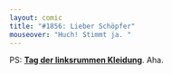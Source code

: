 ```yaml
---
layout: comic
title: "#1856: Lieber Schöpfer"
mouseover: "Huch! Stimmt ja. "
---
```


PS:
<a href="http://www.fonflatter.de/kalender"><strong>Tag der linksrummen Kleidung</strong></a>. Aha.
